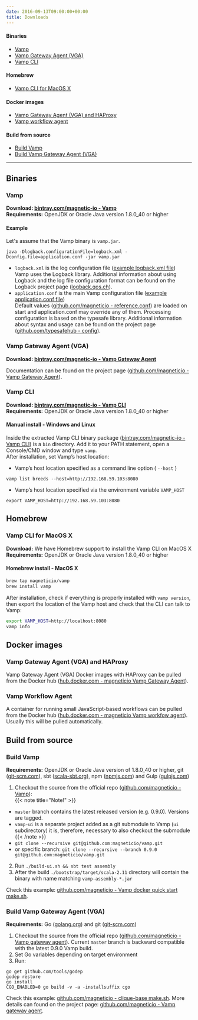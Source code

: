 ```yaml
---
date: 2016-09-13T09:00:00+00:00
title: Downloads
---
```


#### Binaries
* [Vamp](/resources/downloads/#vamp)
* [Vamp Gateway Agent (VGA)](/resources/downloads/#vamp-gateway-agent-vga)
* [Vamp CLI](/resources/downloads/#vamp-cli)

#### Homebrew
* [Vamp CLI for MacOS X](/resources/downloads/#vamp-cli-for-macos-x)

#### Docker images
* [Vamp Gateway Agent (VGA) and HAProxy](/resources/downloads/#vamp-gateway-agent-vga-and-haproxy)
* [Vamp workflow agent](/resources/downloads/#vamp-workflow-agent)

#### Build from source
* [Build Vamp](/resources/downloads/#build-vamp)
* [Build Vamp Gateway Agent (VGA)](/resources/downloads/#build-vamp-gateway-agent-vga)
  
-----------

## Binaries

### Vamp
**Download: [bintray.com/magnetic-io - Vamp](https://bintray.com/magnetic-io/downloads/vamp/view)**  
**Requirements:** OpenJDK or Oracle Java version 1.8.0_40 or higher

#### Example
Let's assume that the Vamp binary is `vamp.jar`.
```
java -Dlogback.configurationFile=logback.xml -Dconfig.file=application.conf -jar vamp.jar
```

* `logback.xml` is the log configuration file ([example logback.xml file](https://github.com/magneticio/vamp-docker/blob/master/quick-start/logback.xml))  
Vamp uses the Logback library. Additional information about using Logback and the log file configuration format can be found on the Logback project page ([logback.qos.ch](http://logback.qos.ch/)). 
* `application.conf` is the main Vamp configuration file ([example application.conf file](https://github.com/magneticio/vamp-docker/blob/master/quick-start/application.conf))  
Default values ([github.com/magneticio - reference.conf](https://github.com/magneticio/vamp/blob/master/bootstrap/src/main/resources/reference.conf)) are loaded on start and application.conf may override any of them.
Processing configuration is based on the typesafe library. Additional information about syntax and usage can be found on the project page ([github.com/typesafehub - config](https://github.com/typesafehub/config)). 

### Vamp Gateway Agent (VGA)

**Download: [bintray.com/magnetic-io - Vamp Gateway Agent](https://bintray.com/magnetic-io/downloads/vamp-gateway-agent/view)**

Documentation can be found on the project page ([github.com/magneticio - Vamp Gateway Agent](https://github.com/magneticio/vamp-gateway-agent)). 
### Vamp CLI

**Download: [bintray.com/magnetic-io - Vamp CLI](https://bintray.com/magnetic-io/downloads/vamp-cli/view)**  
**Requirements:** OpenJDK or Oracle Java version 1.8.0_40 or higher

#### Manual install - Windows and Linux
Inside the extracted Vamp CLI binary package ([bintray.com/magnetic-io - Vamp CLI](https://bintray.com/magnetic-io/downloads/vamp-cli/view)) is a `bin` directory. Add it to your PATH statement, open a Console/CMD window and type `vamp`.  
After installation, set Vamp’s host location:

* Vamp’s host location specified as a command line option ( `--host` )

```
vamp list breeds --host=http://192.168.59.103:8080
```

* Vamp’s host location specified via the environment variable `VAMP_HOST`

```
export VAMP_HOST=http://192.168.59.103:8080
```

## Homebrew
### Vamp CLI for MacOS X
**Download:** We have Homebrew support to install the Vamp CLI on MacOS X  
**Requirements:** OpenJDK or Oracle Java version 1.8.0_40 or higher  

#### Homebrew install - MacOS X

```bash
brew tap magneticio/vamp
brew install vamp
```

After installation, check if everything is properly installed with `vamp version`, then export the location of the Vamp host and check that the CLI can talk to Vamp:
```bash
export VAMP_HOST=http://localhost:8080
vamp info
```

## Docker images

### Vamp Gateway Agent (VGA) and HAProxy
Vamp Gateway Agent (VGA) Docker images with HAProxy can be pulled from the Docker hub ([hub.docker.com - magneticio Vamp Gateway Agent](https://hub.docker.com/r/magneticio/vamp-gateway-agent/)).

### Vamp Workflow Agent
A container for running small JavaScript-based workflows can be pulled from the Docker hub ([hub.docker.com - magneticio Vamp workfow agent](https://hub.docker.com/r/magneticio/vamp-workflow-agent/)). 
 Usually this will be pulled automatically.

## Build from source

### Build Vamp
**Requirements:** OpenJDK or Oracle Java version of 1.8.0_40 or higher, git ([git-scm.com](https://git-scm.com/)), sbt ([scala-sbt.org](http://www.scala-sbt.org/index.html)), npm ([npmjs.com](https://www.npmjs.com/)) and Gulp ([gulpjs.com](http://gulpjs.com/))

1. Checkout the source from the official repo ([github.com/magneticio - Vamp](https://github.com/magneticio/vamp)):   
  {{< note title="Note!" >}} 
  * `master` branch contains the latest released version (e.g. 0.9.0). Versions are tagged.
  * `vamp-ui` is a separate project added as a git submodule to Vamp (`ui` subdirectory) it is, therefore, necessary to also checkout the submodule  
  {{< /note >}}
  * `git clone --recursive git@github.com:magneticio/vamp.git`  
  * or specific branch: `git clone --recursive --branch 0.9.0 git@github.com:magneticio/vamp.git`


2. Run `./build-ui.sh && sbt test assembly`
2. After the build `./bootstrap/target/scala-2.11` directory will contain the binary with name matching `vamp-assembly-*.jar`

Check this example: [github.com/magneticio - Vamp docker quick start make.sh](https://github.com/magneticio/vamp-docker/blob/master/quick-start/make.sh).

### Build Vamp Gateway Agent (VGA)

**Requirements:** Go ([golang.org](https://golang.org/)) and git ([git-scm.com](https://git-scm.com/))

1. Checkout the source from the official repo ([github.com/magneticio - Vamp gateway agent](https://github.com/magneticio/vamp-gateway-agent)). Current `master` branch is backward compatible with the latest 0.9.0 Vamp build.
2. Set Go variables depending on target environment
3. Run:

```
go get github.com/tools/godep
godep restore
go install
CGO_ENABLED=0 go build -v -a -installsuffix cgo
```

Check this example: [github.com/magneticio - clique-base make.sh](https://github.com/magneticio/vamp-docker/blob/master/clique-base/make.sh). More details can found on the project page: [github.com/magneticio - Vamp gateway agent](https://github.com/magneticio/vamp-gateway-agent).